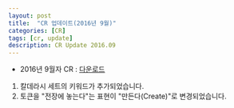 ```yaml
---
layout: post
title:  "CR 업데이트(2016년 9월)"
categories: [CR]
tags: [cr, update]
description: CR Update 2016.09
---
```


* 2016년 9월자 CR : [다운로드](https://github.com/youbeebee/kormtgcr/raw/f1ed267f0614f66b76c5a1974bf049be5d30e208/MagicCompRules_KR.docx)

1. 칼데라시 세트의 키워드가 추가되었습니다.
2. 토큰을 "전장에 놓는다"는 표현이 "만든다(Create)"로 변경되었습니다.
